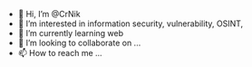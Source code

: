 - 👋 Hi, I’m @CrNik
- 👀 I’m interested in information security, vulnerability, OSINT,
- 🌱 I’m currently learning web
- 💞️ I’m looking to collaborate on ...
- 📫 How to reach me ...
